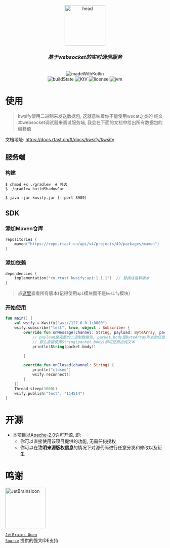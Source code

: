 <div align="center">
  <img src="https://rtakland.github.io/Static/static/kwsify.png" alt="head" width="128">
  <br>
  <h3><em>基于websocket的实时通信服务</em></h3>
  <br>
  <img src="https://rtakland.github.io/Static/static/kotlin/made-with-kotlin.svg" alt="madeWithKotlin">
  <br>
  <img src="https://img.shields.io/github/actions/workflow/status/RTAkland/kwsify/main.yml" alt="buildState">
  <img src="https://img.shields.io/badge/Kotlin-v2.0.21-pink?logo=Kotlin" alt="KtV">
  <img src="https://img.shields.io/badge/LICENSE-Apache2.0-green?logo=apache" alt="license">
  <img src="https://img.shields.io/badge/JVM-1.8+-red?logo=Openjdk&link=https://a.com" alt="jvm">

</div>

# 使用

> kwsify使用二进制来发送数据包, 这就意味着你不能使用wscat之类的
> 纯文本websocket调试器来调试服务端, 我会在下面的文档中给出所有数据包的偏移值

文档地址: https://docs.rtast.cn/#/docs/kwsify/kwsify

## 服务端

### 构建

```shell
$ chmod +x ./gradlew  # 可选
$ ./gradlew buildShadowJar
```

```shell
$ java -jar kwsify.jar [--port 8989]
```

## SDK

### 添加Maven仓库

```kotlin
repositories {
    maven("https://repo.rtast.cn/api/v4/projects/49/packages/maven")
}

```

### 添加依赖

```kotlin
dependencies {
    implementation("cn.rtast.kwsify:api:1.1.1")  // 替换成最新版本
}
```

> 点[这里](https://repo.rtast.cn/RTAkland/kwsify/-/packages)查看所有版本(记得使用`api`模块而不是`kwsify`模块)

### 开始使用

```kotlin
fun main() {
    val wsify = Kwsify("ws://127.0.0.1:8080")
    wsify.subscribe("test", true, object : Subscriber {
        override fun onMessage(channel: String, payload: ByteArray, packet: OutboundMessageBytesPacket) {
            // payload是完整的二进制数据包, packet.body是ByteArray形式的任意数据如果确定发送的是纯文本
            // 那么直接使用String(packet.body)即可还原出纯文本
            println(String(packet.body))
          
        }

        override fun onClosed(channel: String) {
            println("closed")
            wsify.reconnect()
        }
    })
    Thread.sleep(1000L)
    wsify.publish("test", "114514")
}
```

# 开源

- 本项目以[Apache-2.0](./LICENSE)许可开源, 即:
    - 你可以直接使用该项目提供的功能, 无需任何授权
    - 你可以在**注明来源版权信息**的情况下对源代码进行任意分发和修改以及衍生

# 鸣谢

<div>

<img src="https://resources.jetbrains.com/storage/products/company/brand/logos/jetbrains.png" alt="JetBrainsIcon" width="128">

<a href="https://www.jetbrains.com/opensource/"><code>JetBrains Open Source</code></a> 提供的强大IDE支持

</div>



